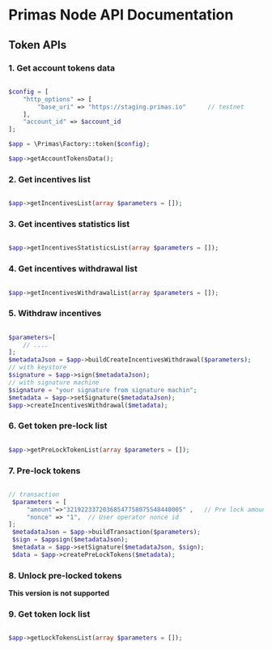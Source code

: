 # Primas Node API Documentation

## Token APIs


### 1. Get account tokens data

```php

$config = [
    "http_options" => [
        "base_uri" => "https://staging.primas.io"      // testnet
    ],
    "account_id" => $account_id
];

$app = \Primas\Factory::token($config);

$app->getAccountTokensData();

```


### 2. Get incentives list


```php

$app->getIncentivesList(array $parameters = []);

```


### 3. Get incentives statistics list

```php

$app->getIncentivesStatisticsList(array $parameters = []);

```


### 4. Get incentives withdrawal list

```php

$app->getIncentivesWithdrawalList(array $parameters = []);

```


### 5. Withdraw incentives

```php

$parameters=[
    // ....
];
$metadataJson = $app->buildCreateIncentivesWithdrawal($parameters);
// with keystore
$signature = $app->sign($metadataJson);
// with signature machine
$signature = "your signature from signature machin";
$metadata = $app->setSignature($metadataJson);
$app->createIncentivesWithdrawal($metadata);

```


### 6. Get token pre-lock list

```php

$app->getPreLockTokenList(array $parameters = []);

```


### 7. Pre-lock tokens


```php

// transaction
 $parameters = [
     "amount"=>"32192233720368547758075548440005" ,   // Pre lock amount ,php not support bigint type use string replace
     "nonce" => "1",  // User operator nonce id
];
 $metadataJson = $app->buildTransaction($parameters);
 $sign = $appsign($metadataJson);
 $metadata = $app->setSignature($metadataJson, $sign);
 $data = $app->createPreLockTokens($metadata);


```


### 8. Unlock pre-locked tokens

**This version is not supported**

### 9. Get token lock list

```php

$app->getLockTokensList(array $parameters = []);

```

